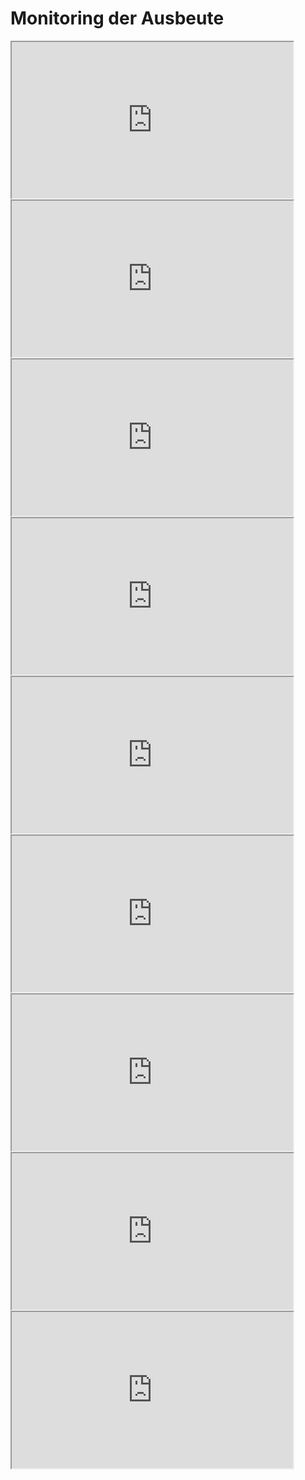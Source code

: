 # Monitoring der Ausbeute 

<iframe
  id="inlineFrameExample"
  title="Inline Frame Example"
  width="450"
  height="250"
  src="https://thingspeak.com/channels/2610843/charts/1?bgcolor=%23ffffff&color=%23d62020&dynamic=true&results=60&type=line&update=15">
</iframe>

<iframe
  id="inlineFrameExample"
  title="Inline Frame Example"
  width="450"
  height="250"
  src="https://thingspeak.com/channels/2610861/charts/1?bgcolor=%23ffffff&color=%23d62020&dynamic=true&results=60&type=line&update=15">
</iframe>

<iframe
  id="inlineFrameExample"
  title="Inline Frame Example"
  width="450"
  height="250"
  src="https://thingspeak.com/channels/2612475/charts/1?bgcolor=%23ffffff&color=%23d62020&dynamic=true&results=60&type=line&update=15">
</iframe>

<iframe
  id="inlineFrameExample"
  title="Inline Frame Example"
  width="450"
  height="250"
  src="https://thingspeak.com/channels/2612481/charts/1?bgcolor=%23ffffff&color=%23d62020&dynamic=true&results=60&type=line&update=15">
</iframe>

<iframe
  id="inlineFrameExample"
  title="Inline Frame Example"
  width="450"
  height="250"
  src="https://thingspeak.com/channels/2612527/charts/1?bgcolor=%23ffffff&color=%23d62020&dynamic=true&results=60&type=line&update=15">
</iframe>

<iframe
  id="inlineFrameExample"
  title="Inline Frame Example"
  width="450"
  height="250"
  src="https://thingspeak.com/channels/2612537/charts/1?bgcolor=%23ffffff&color=%23d62020&dynamic=true&results=60&type=line&update=15">
</iframe>

<iframe
  id="inlineFrameExample"
  title="Inline Frame Example"
  width="450"
  height="250"
  src="https://thingspeak.com/channels/2612543/charts/1?bgcolor=%23ffffff&color=%23d62020&dynamic=true&results=60&type=line&update=15">
</iframe>

<iframe
  id="inlineFrameExample"
  title="Inline Frame Example"
  width="450"
  height="250"
  src="https://thingspeak.com/channels/2612552/charts/1?bgcolor=%23ffffff&color=%23d62020&dynamic=true&results=60&type=line&update=15">
</iframe>

<iframe
  id="inlineFrameExample"
  title="Inline Frame Example"
  width="450"
  height="250"
  src="https://thingspeak.com/channels/2612665/charts/1?bgcolor=%23ffffff&color=%23d62020&dynamic=true&results=60&type=line&update=15">
</iframe>